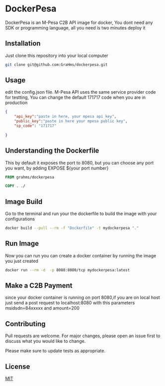 # DockerPesa
DockerPesa is an M-Pesa C2B API image for docker, You dont need any SDK or programming language, 
all you need is two minutes deploy it 

## Installation
Just clone this repository into your local computer

```bash
git clone git@github.com:GraHms/dockerpesa.git
```
## Usage
edit the config.json file. 
M-Pesa API uses the same service provider code for testting, 
You can change the default 171717 code when you are in production

```json
{
    "api_key":"paste in here, your mpesa api key",
    "public_key":"paste in here your mpesa public key",
    "sp_code": "171717"
    
}
```
## Understanding the Dockerfile
This by default it exposes the port to 8080, 
but you can choose any port you want, by adding EXPOSE ${your port number}

```Dockerfile
FROM grahms/dockerpesa

COPY . ./
```
## Image Build
Go to the terminal and run your the dockerfile to build the image with your configurations

```bash
docker build --pull --rm -f "Dockerfile" -t mydockerpesa "."
```
## Run Image
Now you can run you can create a docker container by running the image you just created
```bash
docker run --rm -d  -p 8080:8080/tcp mydockerpesa:latest
```
##

## Make a C2B Payment
since your docker container is running on port 8080,if you are on local host just send a post request
to localhost:8080 with this parameters msidsdn=84xxxxx and amount=200

## Contributing
Pull requests are welcome. For major changes, please open an issue first to discuss what you would like to change.

Please make sure to update tests as appropriate.

## License
[MIT](https://choosealicense.com/licenses/mit/)
